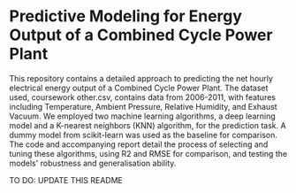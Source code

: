 # Predictive Modeling for Energy Output of a Combined Cycle Power Plant

This repository contains a detailed approach to predicting the net hourly electrical energy output of a Combined Cycle Power Plant. The dataset used, coursework other.csv, contains data from 2006-2011, with features including Temperature, Ambient Pressure, Relative Humidity, and Exhaust Vacuum. We employed two machine learning algorithms, a deep learning model and a K-nearest neighbors (KNN) algorithm, for the prediction task. A dummy model from scikit-learn was used as the baseline for comparison. The code and accompanying report detail the process of selecting and tuning these algorithms, using R2 and RMSE for comparison, and testing the models' robustness and generalisation ability.


TO DO: UPDATE THIS README
